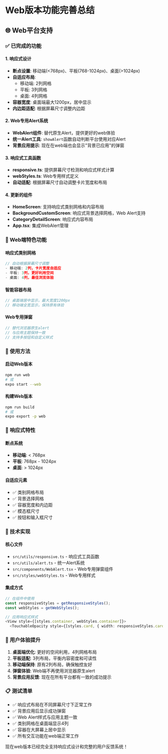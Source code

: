 # Web版本功能完善总结

## 🌐 Web平台支持

### ✅ 已完成的功能

#### 1. 响应式设计
- **断点设置**: 移动端(<768px)、平板(768-1024px)、桌面(>1024px)
- **自适应布局**: 
  - 移动端: 2列网格
  - 平板: 3列网格  
  - 桌面: 4列网格
- **容器宽度**: 桌面端最大1200px，居中显示
- **内边距适配**: 根据屏幕尺寸调整内边距

#### 2. Web专用Alert系统
- **WebAlert组件**: 替代原生Alert，提供更好的web体验
- **统一Alert工具**: `showAlert`函数自动判断平台使用对应Alert
- **背景应用提示**: 现在在web端也会显示"背景已应用"的弹窗

#### 3. 响应式工具函数
- **responsive.ts**: 提供屏幕尺寸检测和响应式样式计算
- **webStyles.ts**: Web专用样式定义
- **自动适配**: 根据屏幕尺寸自动调整卡片宽度和布局

#### 4. 更新的组件
- **HomeScreen**: 支持响应式类别网格和内容布局
- **BackgroundCustomScreen**: 响应式背景选择网格，Web Alert支持
- **CategoryDetailScreen**: 响应式内容布局
- **App.tsx**: 集成WebAlert管理

### 🎨 Web端特色功能

#### 响应式类别网格
```typescript
// 自动根据屏幕尺寸调整
- 移动端: 2列，卡片宽度自适应
- 平板: 3列，更好利用空间
- 桌面: 4列，最佳浏览体验
```

#### 智能容器布局
```typescript
// 桌面端居中显示，最大宽度1200px
// 移动端全宽显示，保持原有体验
```

#### Web专用弹窗
```typescript
// 替代浏览器原生alert
// 与应用主题保持一致
// 支持多按钮和自定义样式
```

### 🚀 使用方法

#### 启动Web版本
```bash
npm run web
# 或
expo start --web
```

#### 构建Web版本
```bash
npm run build
# 或
expo export -p web
```

### 📱 响应式特性

#### 断点系统
- **移动端**: < 768px
- **平板**: 768px - 1024px  
- **桌面**: > 1024px

#### 自适应元素
- ✅ 类别网格布局
- ✅ 背景选择网格
- ✅ 容器宽度和内边距
- ✅ 模态框尺寸
- ✅ 按钮和输入框尺寸

### 🔧 技术实现

#### 核心文件
- `src/utils/responsive.ts` - 响应式工具函数
- `src/utils/alert.ts` - 统一Alert系统
- `src/components/WebAlert.tsx` - Web专用弹窗组件
- `src/styles/webStyles.ts` - Web专用样式

#### 集成方式
```typescript
// 在组件中使用
const responsiveStyles = getResponsiveStyles();
const webStyles = getWebStyles();

// 应用响应式样式
<View style={[styles.container, webStyles.container]}>
  <TouchableOpacity style={[styles.card, { width: responsiveStyles.cardWidth }]}>
```

### 🎯 用户体验提升

1. **桌面端优化**: 更好的空间利用，4列网格布局
2. **平板适配**: 3列布局，平衡内容密度和可读性
3. **移动端保持**: 原有2列布局，确保触控友好
4. **弹窗体验**: Web端不再使用浏览器原生alert
5. **背景应用反馈**: 现在在所有平台都有一致的成功提示

### 📋 测试清单

- ✅ 响应式布局在不同屏幕尺寸下正常工作
- ✅ 背景应用后显示成功弹窗
- ✅ Web Alert样式与应用主题一致
- ✅ 类别网格在桌面端显示4列
- ✅ 容器在大屏幕上居中显示
- ✅ 所有交互功能在web端正常工作

现在web版本已经完全支持响应式设计和完整的用户反馈系统！